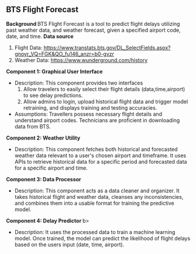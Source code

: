 ## BTS Flight Forecast

<b> Background </b>
BTS Flight Forecast is a tool to predict flight delays utilizing past weather data, and weather forecast, given a specified airport code, date, and time.
<b> Data source </b>
1. Flight Data: https://www.transtats.bts.gov/DL_SelectFields.aspx?gnoyr_VQ=FGK&QO_fu146_anzr=b0-gvzr
2. Weather Data: https://www.wunderground.com/history

<b> Component 1: Graphical User Interface </b>

- Description: This component provides two interfaces
  1) Allow travelers to easily select their flight details (data,time,airport) to see delay predictions.
  2) Allow admins to login, upload historical flight data and trigger model retraining, and displays training and testing accuracies.
- Assumptions: Travellers possess necessary flight details and understand airport codes. Technicians are proficient in downloading data from BTS.

<b> Component 2: Weather Utility </b>
- Description: This component fetches both historical and forecasted weather data relevant to a user's chosen airport and timeframe. It uses APIs to retrieve historical data for a specific period and forecasted data for a specific airport and time.

<b> Component 3: Data Processor </b>
- Description: This component acts as a data cleaner and organizer. It takes historical flight and weather data, cleanses any inconsistencies, and combines them into a usable format for training the predictive model.

<b> Component 4: Delay Predictor </b>b>
- Description: It uses the processed data to train a machine learning model. Once trained, the model can predict the likelihood of flight delays based on the users input (date, time, airport).
